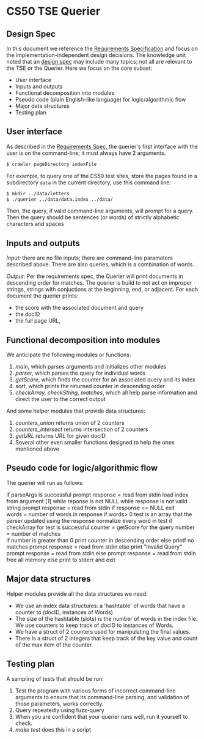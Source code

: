 # CS50 TSE Querier
## Design Spec

In this document we reference the [Requirements Specification](REQUIREMENTS.md) and focus on the implementation-independent design decisions.
The knowledge unit noted that an [design spec](https://github.com/cs50dartmouthwi24/home/blob/main/knowledge/units/design.md#design-spec) may include many topics; not all are relevant to the TSE or the Querier.
Here we focus on the core subset:

- User interface
- Inputs and outputs
- Functional decomposition into modules
- Pseudo code (plain English-like language) for logic/algorithmic flow
- Major data structures
- Testing plan

## User interface

As described in the [Requirements Spec](REQUIREMENTS.md), the querier's first interface with the user is on the command-line; it must always have 2 arguments.

```bash
$ crawler pageDirectory indexFile
```

For example, to query one of the CS50 test sites, store the pages found in a subdirectory `data` in the current directory, use this command line:

``` bash
$ mkdir ../data/letters
$ ./querier ../data/data.index ../data/
```
Then, the query, if valid command-line arguments, will prompt for a query. Then the query should be sentences (or words) of strictly alphabetic characters and spaces

## Inputs and outputs

*Input:* there are no file inputs; there are command-line parameters described above. There are also queries, which is a combination of words.

*Output:* Per the requirements spec, the Querier will print documents in descending order for matches. The querier is build to not act on improper strings, strings with conjuctions at the beginning, end, or adjacent.
For each document the querier prints:

 * the score with the associated document and query
 * the docID
 * the full page URL,

## Functional decomposition into modules

We anticipate the following modules or functions:

 1. *main*, which parses arguments and initializes other modules
 2. *parser*, which parses the query for individual words
 3. *getScore*, which finds the counter for an associated query and its index
 4. *sort*, which prints the returned counter in descending order
 5. *checkArray, checkString, matches*, which all help parse information and direct the user to the correct output

And some helper modules that provide data structures:

  1. *counters_union* returns union of 2 counters
  2. *counters_intersect* returns intersection of 2 counters
  3. *getURL* returns URL for given docID
  4. Several other even smaller functions designed to help the ones mentioned above

## Pseudo code for logic/algorithmic flow

The querier will run as follows:

if parseArgs is successful
    prompt
    response = read from stdin
    load index from argument [1]
    while reponse is not NULL
        while response is not valid string
            prompt
            response = read from stdin
            if response == NULL
              exit  
        words = number of words in response
        if words> 0
          test is an array that the parser updated using the response
          normalize every word in test
          if checkArray for test is successful
            counter = getScore for the query
            number = number of matches           
            if number is greater than 0
              print counter in descending order
            else
              printf no matches
            prompt
            response = read from stdin 
          else
            print "Invalid Query"
            prompt
            response = read from stdin 
        else
          prompt
          response = read from stdin 
      free all memory
  else
    print to stderr and exit

## Major data structures

Helper modules provide all the data structures we need:

- We use an index data structures: a 'hashtable' of words that have a counter to (docID, instances of Words)
- The size of the hashtable (slots) is the number of words in the index file. We use counters to keep track of docID to instances of Words.
- We have a struct of 2 counters used for manipulating the final values.
- There is a struct of 2 integers that keep track of the key value and count of the max item of the counter.

## Testing plan

A sampling of tests that should be run:

1. Test the program with various forms of incorrect command-line arguments to ensure that its command-line parsing, and validation of those parameters, works correctly.
2. Query repeatedly using fuzz-query
3. When you are confident that your querier runs well, run it yourself to check.
4. *make test* does this in a script
